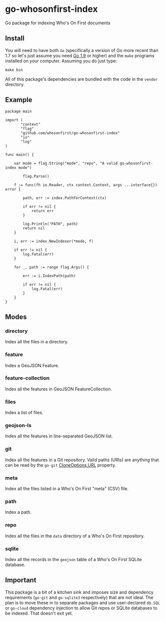 # go-whosonfirst-index

Go package for indexing Who's On First documents

## Install

You will need to have both `Go` (specifically a version of Go more recent than 1.7 so let's just assume you need [Go 1.9](https://golang.org/dl/) or higher) and the `make` programs installed on your computer. Assuming you do just type:

```
make bin
```

All of this package's dependencies are bundled with the code in the `vendor` directory.

## Example

```
package main

import (
       "context"
       "flag"
       "github.com/whosonfirst/go-whosonfirst-index"       
       "io"
       "log"
)

func main() {

	var mode = flag.String("mode", "repo", "A valid go-whosonfirst-index mode")
	
     	flag.Parse()
	
	f := func(fh io.Reader, ctx context.Context, args ...interface{}) error {

		path, err := index.PathForContext(ctx)

		if err != nil {
			return err
		}

		log.Println("PATH", path)
		return nil
	}

	i, err := index.NewIndexer(*mode, f)

	if err != nil {
		log.Fatal(err)
	}

	for _, path := range flag.Args() {

		err := i.IndexPath(path)

		if err != nil {
			log.Fatal(err)
		}
	}
}	
```

## Modes

### directory

Index all the files in a directory.

### feature

Index a GeoJSON Feature. 

### feature-collection

Index all the features in GeoJSON FeatureCollection.

### files

Index a list of files.

### geojson-ls

Index all the features in line-separated GeoJSON list.

### git

Index all the features in a Git repository. Valid paths (URIs) are anything that can be read by the `go-git` [CloneOptions.URL](https://godoc.org/gopkg.in/src-d/go-git.v4#CloneOptions) property.

### meta

Index all the files listed in a Who's On First "meta" (CSV) file.

### path

Index a path.

### repo

Index all the files in the `data` directory of a Who's On First repository.

### sqlite

Index all the records in the `geojson` table of a Who's On First SQLite database.

## Important

This package is a bit of a kitchen sink and imposes size and dependency requirements (`go-git` and `go-sqlite3` respectively) that are not ideal. The plan is to move these in to separate packages and use user-declared `db.SQL` or `go-cloud` dependency injection to allow Git repos or SQLite databases to be indexed. That doesn't exit yet.